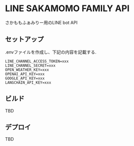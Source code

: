 # LINE SAKAMOMO FAMILY API

さかももふぁみりー用のLINE bot API

## セットアップ

.envファイルを作成し、下記の内容を記載する.

```
LINE_CHANNEL_ACCESS_TOKEN=xxx
LINE_CHANNEL_SECRET=xxx
OPEN_WEATHER_KEY=xxx
OPENAI_API_KEY=xxx
GOOGLE_API_KEY=xxx
LANGCHAIN_API_KEY=xxx
```

## ビルド

TBD

## デプロイ

TBD
